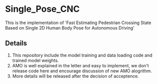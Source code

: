 # Single_Pose_CNC
This is the implementation of 'Fast Estimating Pedestrian Crossing State Based on Single 2D Human Body Pose for Autonomous Driving'

## Details
1. This repository include the model training and data loading code and trained model weights.
2. AMO is well explained in the letter and easy to implement, we don't release code here and encourage discussion of new AMO alogrithm.
3. More details will be released after the decision of acceptence.
